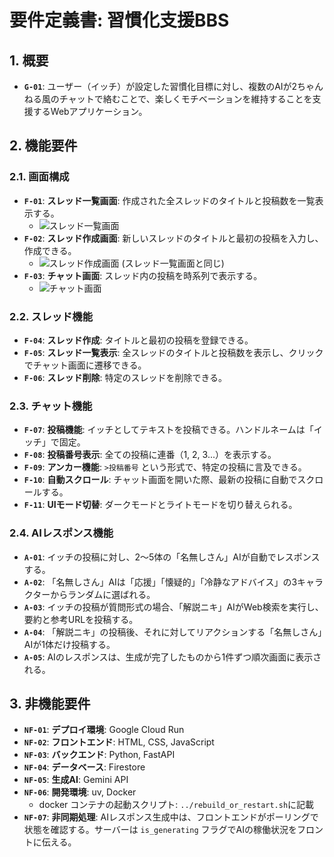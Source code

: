 # 要件定義書: 習慣化支援BBS

## 1. 概要
- **`G-01`**: ユーザー（イッチ）が設定した習慣化目標に対し、複数のAIが2ちゃんねる風のチャットで絡むことで、楽しくモチベーションを維持することを支援するWebアプリケーション。

## 2. 機能要件
### 2.1. 画面構成
- **`F-01`**: **スレッド一覧画面**: 作成された全スレッドのタイトルと投稿数を一覧表示する。
    - ![スレッド一覧画面](../assets/image1.png)
- **`F-02`**: **スレッド作成画面**: 新しいスレッドのタイトルと最初の投稿を入力し、作成できる。
    - ![スレッド作成画面](./assets/image1.png) (スレッド一覧画面と同じ)
- **`F-03`**: **チャット画面**: スレッド内の投稿を時系列で表示する。
    - ![チャット画面](../assets/image2.png)

### 2.2. スレッド機能
- **`F-04`**: **スレッド作成**: タイトルと最初の投稿を登録できる。
- **`F-05`**: **スレッド一覧表示**: 全スレッドのタイトルと投稿数を表示し、クリックでチャット画面に遷移できる。
- **`F-06`**: **スレッド削除**: 特定のスレッドを削除できる。

### 2.3. チャット機能
- **`F-07`**: **投稿機能**: イッチとしてテキストを投稿できる。ハンドルネームは「イッチ」で固定。
- **`F-08`**: **投稿番号表示**: 全ての投稿に連番（1, 2, 3...）を表示する。
- **`F-09`**: **アンカー機能**: `>投稿番号` という形式で、特定の投稿に言及できる。
- **`F-10`**: **自動スクロール**: チャット画面を開いた際、最新の投稿に自動でスクロールする。
- **`F-11`**: **UIモード切替**: ダークモードとライトモードを切り替えられる。

### 2.4. AIレスポンス機能
- **`A-01`**: イッチの投稿に対し、2〜5体の「名無しさん」AIが自動でレスポンスする。
- **`A-02`**: 「名無しさん」AIは「応援」「懐疑的」「冷静なアドバイス」の3キャラクターからランダムに選ばれる。
- **`A-03`**: イッチの投稿が質問形式の場合、「解説ニキ」AIがWeb検索を実行し、要約と参考URLを投稿する。
- **`A-04`**: 「解説ニキ」の投稿後、それに対してリアクションする「名無しさん」AIが1体だけ投稿する。
- **`A-05`**: AIのレスポンスは、生成が完了したものから1件ずつ順次画面に表示される。

## 3. 非機能要件
- **`NF-01`**: **デプロイ環境**: Google Cloud Run
- **`NF-02`**: **フロントエンド**: HTML, CSS, JavaScript
- **`NF-03`**: **バックエンド**: Python, FastAPI
- **`NF-04`**: **データベース**: Firestore
- **`NF-05`**: **生成AI**: Gemini API
- **`NF-06`**: **開発環境**: uv, Docker
    - docker コンテナの起動スクリプト: `../rebuild_or_restart.sh`に記載
- **`NF-07`**: **非同期処理**: AIレスポンス生成中は、フロントエンドがポーリングで状態を確認する。サーバーは `is_generating` フラグでAIの稼働状況をフロントに伝える。